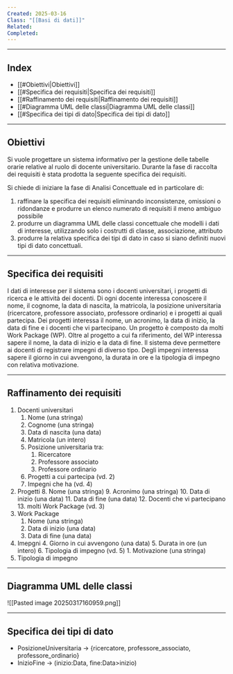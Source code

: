 ```yaml
---
Created: 2025-03-16
Class: "[[Basi di dati]]"
Related: 
Completed:
---
```

---
## Index
- [[#Obiettivi|Obiettivi]]
- [[#Specifica dei requisiti|Specifica dei requisiti]]
- [[#Raffinamento dei requisiti|Raffinamento dei requisiti]]
- [[#Diagramma UML delle classi|Diagramma UML delle classi]]
- [[#Specifica dei tipi di dato|Specifica dei tipi di dato]]
---
## Obiettivi
Si vuole progettare un sistema informativo per la gestione delle tabelle orarie relative al ruolo di docente universitario. Durante la fase di raccolta dei requisiti è stata prodotta la seguente specifica dei requisiti.

Si chiede di iniziare la fase di Analisi Concettuale ed in particolare di:
1. raffinare la specifica dei requisiti eliminando inconsistenze, omissioni o ridondanze e produrre un elenco numerato di requisiti il meno ambiguo possibile
2. produrre un diagramma UML delle classi concettuale che modelli i dati di interesse, utilizzando solo i costrutti di classe, associazione, attributo
3. produrre la relativa specifica dei tipi di dato in caso si siano definiti nuovi tipi di dato concettuali.

---
## Specifica dei requisiti
I dati di interesse per il sistema sono i docenti universitari, i progetti di ricerca e le attività dei docenti.
Di ogni docente interessa conoscere il nome, il cognome, la data di nascita, la matricola, la posizione universitaria (ricercatore, professore associato, professore ordinario) e i progetti ai quali partecipa.
Dei progetti interessa il nome, un acronimo, la data di inizio, la data di fine e i docenti che vi partecipano.
Un progetto è composto da molti Work Package (WP). Oltre al progetto a cui fa riferimento, del WP interessa sapere il nome, la data di inizio e la data di fine.
Il sistema deve permettere ai docenti di registrare impegni di diverso tipo. Degli impegni interessa sapere il giorno in cui avvengono, la durata in ore e la tipologia di impegno con relativa motivazione.

---
## Raffinamento dei requisiti
1. Docenti universitari
    1. Nome (una stringa)
    2. Cognome (una stringa)
    3. Data di nascita (una data)
    4. Matricola (un intero)
    5. Posizione universitaria tra:
        1. Ricercatore
        2. Professore associato
        3. Professore ordinario
    6. Progetti a cui partecipa (vd. 2)
    7. Impegni che ha (vd. 4)
2. Progetti
    8. Nome (una stringa)
    9. Acronimo (una stringa)
    10. Data di inizio (una data)
    11. Data di fine (una data)
    12. Docenti che vi partecipano
    13. molti Work Package (vd. 3)
3. Work Package
    1. Nome (una stringa)
    2. Data di inizio (una data)
    3. Data di fine (una data)
4. Imepgni
    4. Giorno in cui avvengono (una data)
    5. Durata in ore (un intero)
    6. Tipologia di impegno (vd. 5)
	    1. Motivazione (una stringa)
5. Tipologia di impegno

---
## Diagramma UML delle classi
![[Pasted image 20250317160959.png]]

---
## Specifica dei tipi di dato
- PosizioneUniversitaria → {ricercatore, professore_associato, professore_ordinario}
- InizioFine → (inizio:Data, fine:Data>inizio)